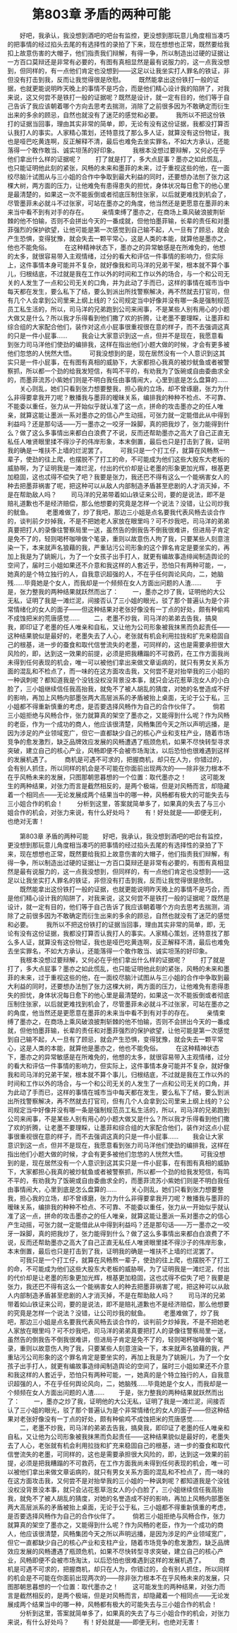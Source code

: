 # 　　第803章 矛盾的两种可能
　　好吧，我承认，我没想到酒吧的吧台有监控，更没想到那玩意儿角度相当凑巧的把事情的经过掐头去尾的有选择性的录拍了下来，现在想想也正常，既然要给我扣上故意伤害的大帽子，他们指责我们辩解，有得一争，所以制造出过硬的证据让一方百口莫辩还是非常有必要的，有图有真相显然是最有说服力的，这一点我没想到，但同样的，有一点他们肯定也没想到——这足以让我坐实打人罪名的铁证，非但没有打击到我，反而让我觉得很是欣慰。
　　既然能拿出这份铁打一般的证据，也就更能说明昨天晚上的事情不是巧合，而是他们精心设计我的陷阱了，对我来说，这又何尝不是铁打一般的证据呢？既然是设计，就一定有目的，他们等于自己告诉了我应该朝着哪个方向去思考去揣测，消除了之前很多因为不敢确定而衍生出来的多余的顾忌，自然也就没有了迷茫的感觉和必要。
　　我所以不把这份铁打的证据当回事，理由其实非常的简单，即，无论有没有这份证据，我都没打算否认我打人的事实。人家精心策划，还特意找了那么多人证，就算没有这份物证，我也是哑巴吃黄连啊，反正解释不清，最后也难免去坐实罪名，不如大方承认，还能落得一个敢作敢当、诚实坦荡的好印象。
　　我根本没想过要辩解，又何必在乎他们拿出什么样的证据呢？
　　打了就是打了，多大点屁事？墨亦之如此慌乱，也只能证明他此刻的紧张，风畅的未来和墨菲的未来，过于重视这些的他，在一面绞尽脑汁试图从与三小姐的合作中争取到最大利益的同时，还要想办法刨了张力这棵大树，两方面的压力，让他难免有患得患失的担忧，身体状况每日愈下的他心里是最清楚的，如果这一次不能扳倒或者彻底压制住张家，以后就更难找到机会了，尽管墨菲未必就斗不过张家，可站在墨亦之的角度，他当然还是更愿意在墨菲的未来当中看不到有对手的存在。
　　亲情束缚了墨亦之，在商场上乘风破浪披荆斩棘的他不怕输，否则不会拼出今天的一番成就，但他怕墨菲输，长辈的责任和对墨菲强烈的保护欲望，让他可能是第一次感觉到自己输不起，人一旦有了顾忌，就会产生恐惧，变得犹豫，就会失去一颗平常心，这是人类的本能，就算他是墨亦之，他也不能免俗。
　　在这种精神状态下，墨亦之的异常敏感是在所难免的，他想的太多，就很容易带入主观情绪，过分的看大和评估一件事情的影响力，但实际上，这件事情本身可能并不复杂，就好像我和司马洋的兄弟干架，根本就不算个事儿，归根结底，不过就是我在工作以外的时间和工作以外的场合，与一个和公司无关的人发生了一点和公司无关的口角，并为此动了手而已，这样的事情在城市当中每天都在发生，要么私下了结，要么到派出所找警察解决，再不然就去打官司，但有几个人会拿到公司里来上纲上线的？公司规定当中好像并没有哪一条是强制规范员工私生活的，所以，司马洋的兄弟跑到公司来闹事，不是某些人别有用心的小题大做又是什么？所以我才乐得看到他们撒了欢的折腾，让老墨不要理睬，让墨菲和综合组的大家配合他们，装作对这点小屁事很重视很在意的样子，而不去强调这真的只是一件小屁事……
　　我会让大家意识到这一点，但并不是现在，我愿意看到张力司马洋他们使劲的编排我，这样在指出他们小题大做的时候，才会有更多被他们忽悠的人恍然大悟。
　　可我没想到的是，现在居然没有一个人意识到这其实只是一件小屁事，在有图有真相的威胁下，大家都担心我真的被炒鱿鱼或者被警察抓，所以都一个劲的给我发短信，有鸣不平的，有劝我为了饭碗或自由委曲求全的，而墨菲流苏小紫她们则是不明白我任由事情闹大，心里到底是怎么盘算的……
　　关心则乱，她们只看到张力想要整我，担心我的立场，却不曾琢磨，张力为什么非得要拿我开刀呢？散播我与墨菲的暧昧关系，编排我的种种不检点、不可靠、不能委以重任，张力从一开始似乎就认准了这一点，拼命的攻击墨亦之的任人唯亲，就算这能让墨派一系对墨亦之的信心产生动摇，可张力就一定能借此从中得到利益吗？还是那句话——万一墨亦之一咬牙一跺脚，真的把我炒了，张力能得到什么？做了这么多事情出来都白白浪费了不说，反而还帮助墨亦之高大了自己正直无私任人唯贤眼里揉不得沙子的伟岸形象，本末倒置，最后也只是打击到了我，证明我的确是一堆扶不上墙的烂泥罢了。
　　可我只是一个打工仔，就算在风畅熬一辈子，使劲的往上爬，也摆脱不了打工的命，不可能成为他们这些大股东大老板的威胁啊，为了证明我是一滩烂泥，付出的代价却是让老墨的形象更加光辉，根基更加稳固，这也忒得不偿失了吧？我要是张力，我还巴不得有这么一个能祸害女人的种去把墨菲祸害了呢，把这种可以从敌人内部制造矛盾甚至悲剧的人才消灭掉，不是在帮助敌人吗？
　　司马洋的兄弟带着如山铁证来公司，要的是说法，即不是赔礼道歉也不是经济赔偿，那么他想要的究竟是怎样一个说法？没错，让公司炒我的鱿鱼。
　　老墨难做了，炒了我吧，那边三小姐是点名要我代表风畅去谈合作的，谈判前夕炒掉我，不是不把她老人家放在眼里吗？可不炒我吧，司马洋的弟弟真要把打人的录像往警察局里一送，虽然告的倒我告不倒我很难讲，但进局子肯定是免不了的，轻则喝杯咖啡做个笔录，重则以故意伤人拘了我，只要某些人刻意渲染一下，本来就声名狼藉的我，严重玷污公司形象的这个罪名肯定是要坐实的，再加上我是为了姚婉儿，为了一个女孩子出手打人，就更有编故事造绯闻制造舆论的空间了，届时三小姐如果还不介意和我这样的人套近乎，恐怕只有两种可能，一，她真的是个特立独行的人，自我意识超强的人，不在乎任何舆论风向，二，她脑残……毕竟她是个女人，而我却是一个频频在女人方面出问题的人渣……
　　于是，张力整我的两种结果就跃然而出了：
　　一，墨亦之炒了我，证明他的大公无私，证明了我是一滩烂泥，间接否认了三小姐的眼光，驳了那个普遍认为是个非常情绪化的女人的面子——但这种结果对老张好像没有一丁点的好处，颇有种偷鸡不成蚀把米的荒唐感觉……
　　二，老墨不炒我，司马洋的弟弟去告我，搞臭我，即印证了老墨的任人唯亲和自私，又让他为公司形象被我抹黑而负起责任——这种结果貌似是最好的，老墨失去了人心，老张就有机会利用拉拢和扩充来稳固自己的根基，进一步的蚕食和取代信誉流失的老墨，可同样的，这也是需要承担很大风险的，即，达到这一效果的前提，必须是把我糟蹋的不可救药，在工作方面我尚未得到任何表现的机会，唯一可以被他们拿出来做文章诟病的，就只有男女关系方面的混乱和不检点了，而一味的在这方面攻击我，又何尝不是对抬举我的三小姐的一种讽刺呢？都知道我是个没钱没权没背景没本事，就只会沾花惹草泡女人的小白脸了，三小姐继续信任我高抬我，就免不了被人胡乱的猜度，对她的名誉造成不好的影响，再加上风畅内部墨张两大高层派系的矛盾被抬上桌面，无论于公于私，三小姐都不得重新慎重的考虑，是否要选择风畅作为自己的合作伙伴了。
　　倘若三小姐拒绝与风畅合作，张力就算真的架空了墨亦之，又能得到什么呢？作为风畅的老臣，作为一个成功的商人，他应该很清楚，风畅集团今天之所以声明远播，是因为涉足的产业领域宽广，但它一直都缺少自己的核心产业和支柱产业，随着市场竞争的愈发激烈，缺乏品牌效应发展的风畅遭遇了瓶颈危机，如果不尽快转型寻求突破，建立自己的核心产业，风畅即便不会被市场淘汰，以后恐怕也很难遇到这样的发展机遇了。
　　商机是可遇不可求的，把握商机，却只在人为，你错过的，会有别人抓住，所以同样的机会是不可能在你面前出现两次的——除非张力根本不在乎风畅未来的发展，只图那朝思暮想的一个位置：取代墨亦之！
　　这可能发生的两种结果，对张力而言是截然相反的，是两个极端，但是对风畅而言，却隐藏着一个相同点——无论发展成两个结果当中的哪一种，风畅都有极大的可能失去与三小姐合作的机会！
　　分析到这里，答案就简单多了，如果真的失去了与三小姐合作的机会，对张力来说，有什么好处吗？
　　有！好处就是——即便无利，也绝对无害！

　　第803章 矛盾的两种可能
　　好吧，我承认，我没想到酒吧的吧台有监控，更没想到那玩意儿角度相当凑巧的把事情的经过掐头去尾的有选择性的录拍了下来，现在想想也正常，既然要给我扣上故意伤害的大帽子，他们指责我们辩解，有得一争，所以制造出过硬的证据让一方百口莫辩还是非常有必要的，有图有真相显然是最有说服力的，这一点我没想到，但同样的，有一点他们肯定也没想到——这足以让我坐实打人罪名的铁证，非但没有打击到我，反而让我觉得很是欣慰。
　　既然能拿出这份铁打一般的证据，也就更能说明昨天晚上的事情不是巧合，而是他们精心设计我的陷阱了，对我来说，这又何尝不是铁打一般的证据呢？既然是设计，就一定有目的，他们等于自己告诉了我应该朝着哪个方向去思考去揣测，消除了之前很多因为不敢确定而衍生出来的多余的顾忌，自然也就没有了迷茫的感觉和必要。
　　我所以不把这份铁打的证据当回事，理由其实非常的简单，即，无论有没有这份证据，我都没打算否认我打人的事实。人家精心策划，还特意找了那么多人证，就算没有这份物证，我也是哑巴吃黄连啊，反正解释不清，最后也难免去坐实罪名，不如大方承认，还能落得一个敢作敢当、诚实坦荡的好印象。
　　我根本没想过要辩解，又何必在乎他们拿出什么样的证据呢？
　　打了就是打了，多大点屁事？墨亦之如此慌乱，也只能证明他此刻的紧张，风畅的未来和墨菲的未来，过于重视这些的他，在一面绞尽脑汁试图从与三小姐的合作中争取到最大利益的同时，还要想办法刨了张力这棵大树，两方面的压力，让他难免有患得患失的担忧，身体状况每日愈下的他心里是最清楚的，如果这一次不能扳倒或者彻底压制住张家，以后就更难找到机会了，尽管墨菲未必就斗不过张家，可站在墨亦之的角度，他当然还是更愿意在墨菲的未来当中看不到有对手的存在。
　　亲情束缚了墨亦之，在商场上乘风破浪披荆斩棘的他不怕输，否则不会拼出今天的一番成就，但他怕墨菲输，长辈的责任和对墨菲强烈的保护欲望，让他可能是第一次感觉到自己输不起，人一旦有了顾忌，就会产生恐惧，变得犹豫，就会失去一颗平常心，这是人类的本能，就算他是墨亦之，他也不能免俗。
　　在这种精神状态下，墨亦之的异常敏感是在所难免的，他想的太多，就很容易带入主观情绪，过分的看大和评估一件事情的影响力，但实际上，这件事情本身可能并不复杂，就好像我和司马洋的兄弟干架，根本就不算个事儿，归根结底，不过就是我在工作以外的时间和工作以外的场合，与一个和公司无关的人发生了一点和公司无关的口角，并为此动了手而已，这样的事情在城市当中每天都在发生，要么私下了结，要么到派出所找警察解决，再不然就去打官司，但有几个人会拿到公司里来上纲上线的？公司规定当中好像并没有哪一条是强制规范员工私生活的，所以，司马洋的兄弟跑到公司来闹事，不是某些人别有用心的小题大做又是什么？所以我才乐得看到他们撒了欢的折腾，让老墨不要理睬，让墨菲和综合组的大家配合他们，装作对这点小屁事很重视很在意的样子，而不去强调这真的只是一件小屁事……
　　我会让大家意识到这一点，但并不是现在，我愿意看到张力司马洋他们使劲的编排我，这样在指出他们小题大做的时候，才会有更多被他们忽悠的人恍然大悟。
　　可我没想到的是，现在居然没有一个人意识到这其实只是一件小屁事，在有图有真相的威胁下，大家都担心我真的被炒鱿鱼或者被警察抓，所以都一个劲的给我发短信，有鸣不平的，有劝我为了饭碗或自由委曲求全的，而墨菲流苏小紫她们则是不明白我任由事情闹大，心里到底是怎么盘算的……
　　关心则乱，她们只看到张力想要整我，担心我的立场，却不曾琢磨，张力为什么非得要拿我开刀呢？散播我与墨菲的暧昧关系，编排我的种种不检点、不可靠、不能委以重任，张力从一开始似乎就认准了这一点，拼命的攻击墨亦之的任人唯亲，就算这能让墨派一系对墨亦之的信心产生动摇，可张力就一定能借此从中得到利益吗？还是那句话——万一墨亦之一咬牙一跺脚，真的把我炒了，张力能得到什么？做了这么多事情出来都白白浪费了不说，反而还帮助墨亦之高大了自己正直无私任人唯贤眼里揉不得沙子的伟岸形象，本末倒置，最后也只是打击到了我，证明我的确是一堆扶不上墙的烂泥罢了。
　　可我只是一个打工仔，就算在风畅熬一辈子，使劲的往上爬，也摆脱不了打工的命，不可能成为他们这些大股东大老板的威胁啊，为了证明我是一滩烂泥，付出的代价却是让老墨的形象更加光辉，根基更加稳固，这也忒得不偿失了吧？我要是张力，我还巴不得有这么一个能祸害女人的种去把墨菲祸害了呢，把这种可以从敌人内部制造矛盾甚至悲剧的人才消灭掉，不是在帮助敌人吗？
　　司马洋的兄弟带着如山铁证来公司，要的是说法，即不是赔礼道歉也不是经济赔偿，那么他想要的究竟是怎样一个说法？没错，让公司炒我的鱿鱼。
　　老墨难做了，炒了我吧，那边三小姐是点名要我代表风畅去谈合作的，谈判前夕炒掉我，不是不把她老人家放在眼里吗？可不炒我吧，司马洋的弟弟真要把打人的录像往警察局里一送，虽然告的倒我告不倒我很难讲，但进局子肯定是免不了的，轻则喝杯咖啡做个笔录，重则以故意伤人拘了我，只要某些人刻意渲染一下，本来就声名狼藉的我，严重玷污公司形象的这个罪名肯定是要坐实的，再加上我是为了姚婉儿，为了一个女孩子出手打人，就更有编故事造绯闻制造舆论的空间了，届时三小姐如果还不介意和我这样的人套近乎，恐怕只有两种可能，一，她真的是个特立独行的人，自我意识超强的人，不在乎任何舆论风向，二，她脑残……毕竟她是个女人，而我却是一个频频在女人方面出问题的人渣……
　　于是，张力整我的两种结果就跃然而出了：
　　一，墨亦之炒了我，证明他的大公无私，证明了我是一滩烂泥，间接否认了三小姐的眼光，驳了那个普遍认为是个非常情绪化的女人的面子——但这种结果对老张好像没有一丁点的好处，颇有种偷鸡不成蚀把米的荒唐感觉……
　　二，老墨不炒我，司马洋的弟弟去告我，搞臭我，即印证了老墨的任人唯亲和自私，又让他为公司形象被我抹黑而负起责任——这种结果貌似是最好的，老墨失去了人心，老张就有机会利用拉拢和扩充来稳固自己的根基，进一步的蚕食和取代信誉流失的老墨，可同样的，这也是需要承担很大风险的，即，达到这一效果的前提，必须是把我糟蹋的不可救药，在工作方面我尚未得到任何表现的机会，唯一可以被他们拿出来做文章诟病的，就只有男女关系方面的混乱和不检点了，而一味的在这方面攻击我，又何尝不是对抬举我的三小姐的一种讽刺呢？都知道我是个没钱没权没背景没本事，就只会沾花惹草泡女人的小白脸了，三小姐继续信任我高抬我，就免不了被人胡乱的猜度，对她的名誉造成不好的影响，再加上风畅内部墨张两大高层派系的矛盾被抬上桌面，无论于公于私，三小姐都不得重新慎重的考虑，是否要选择风畅作为自己的合作伙伴了。
　　倘若三小姐拒绝与风畅合作，张力就算真的架空了墨亦之，又能得到什么呢？作为风畅的老臣，作为一个成功的商人，他应该很清楚，风畅集团今天之所以声明远播，是因为涉足的产业领域宽广，但它一直都缺少自己的核心产业和支柱产业，随着市场竞争的愈发激烈，缺乏品牌效应发展的风畅遭遇了瓶颈危机，如果不尽快转型寻求突破，建立自己的核心产业，风畅即便不会被市场淘汰，以后恐怕也很难遇到这样的发展机遇了。
　　商机是可遇不可求的，把握商机，却只在人为，你错过的，会有别人抓住，所以同样的机会是不可能在你面前出现两次的——除非张力根本不在乎风畅未来的发展，只图那朝思暮想的一个位置：取代墨亦之！
　　这可能发生的两种结果，对张力而言是截然相反的，是两个极端，但是对风畅而言，却隐藏着一个相同点——无论发展成两个结果当中的哪一种，风畅都有极大的可能失去与三小姐合作的机会！
　　分析到这里，答案就简单多了，如果真的失去了与三小姐合作的机会，对张力来说，有什么好处吗？
　　有！好处就是——即便无利，也绝对无害！

